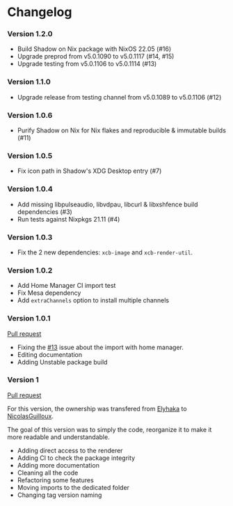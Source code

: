 # Changelog

### Version 1.2.0

- Build Shadow on Nix package with NixOS 22.05 (#16)
- Upgrade preprod from v5.0.1090 to v5.0.1117 (#14, #15)
- Upgrade testing from v5.0.1106 to v5.0.1114 (#13)


### Version 1.1.0

- Upgrade release from testing channel from v5.0.1089 to v5.0.1106 (#12)


### Version 1.0.6

- Purify Shadow on Nix for Nix flakes and reproducible & immutable builds (#11)


### Version 1.0.5

- Fix icon path in Shadow's XDG Desktop entry (#7)


### Version 1.0.4

- Add missing libpulseaudio, libvdpau, libcurl & libxshfence build dependencies (#3)
- Run tests against Nixpkgs 21.11 (#4)


### Version 1.0.3

- Fix the 2 new dependencies: `xcb-image` and `xcb-render-util`.


### Version 1.0.2

- Add Home Manager CI import test
- Fix Mesa dependency
- Add `extraChannels` option to install multiple channels


### Version 1.0.1

[Pull request](https://github.com/NicolasGuilloux/shadow-nix/pull/14)

- Fixing the [#13](https://github.com/NicolasGuilloux/shadow-nix/issues/13) issue about the import with home manager.
- Editing documentation
- Adding Unstable package build

### Version 1

[Pull request](https://github.com/NicolasGuilloux/shadow-nix/pull/11)

For this version, the ownership was transfered from [Elyhaka](https://github.com/Elyhaka) to [NicolasGuilloux](https://github.com/NicolasGuilloux).

The goal of this version was to simply the code, reorganize it to make it more readable and understandable.

- Adding direct access to the renderer
- Adding CI to check the package integrity
- Adding more documentation
- Cleaning all the code
- Refactoring some features
- Moving imports to the dedicated folder
- Changing tag version naming
